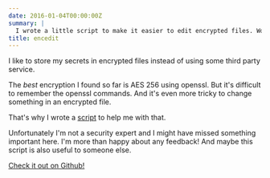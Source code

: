 ```yaml
---
date: 2016-01-04T00:00:00Z
summary: |
  I wrote a little script to make it easier to edit encrypted files. Would be happy about any help to improve this script.
title: encedit
---
```


I like to store my secrets in encrypted files instead of using some third party service.

The _best_ encryption I found so far is AES 256 using openssl.
But it's difficult to remember the openssl commands. And it's even more tricky to change something in an encrypted file.

That's why I wrote a [script](https://github.com/jorinvo/encedit/blob/master/encedit) to help me with that.


Unfortunately I'm not a security expert and I might have missed something important here.
I'm more than happy about any feedback! And maybe this script is also useful to someone else.

[Check it out on Github!](https://github.com/jorinvo/encedit)
